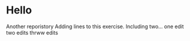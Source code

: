 # Hello
Another reporistory
Adding lines to this exercise. 
Including two...
one edit
two edits
thrww edits
